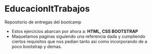 # EducacionItTrabajos
Repositorio de entregas del bootcamp 
- Estos ejercicios abarcan por ahora a:
**HTML, CSS BOOTSTRAP**
- Maquetamos paginas siguiendo una referencia dada y cumpliendo ciertos requisitos que nos pedian tanto asi como incorporando de a poco bootstrap y demas.
